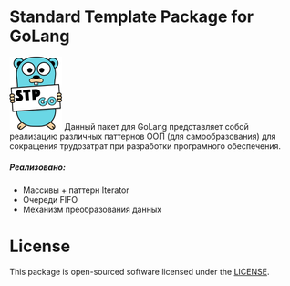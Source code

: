 # Standard Template Package for GoLang

![STP GoLang](./stp-go.png) Данный пакет для GoLang представляет собой реализацию различных паттернов ООП (для самообразования) для сокращения трудозатрат при разработки програмного обеспечения.

##### Реализовано:

* Массивы + паттерн Iterator
* Очереди FIFO
* Механизм преобразования данных

# License

This package is open-sourced software licensed under the [LICENSE](./LICENSE).
